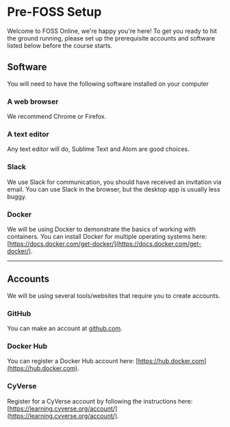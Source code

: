 # Pre-FOSS Setup

Welcome to FOSS Online, we're happy you're here! To get you ready to
hit the ground running, please set up the prerequisite accounts and
software listed below before the course starts.

## Software

You will need to have the following software installed on your computer

### A web browser

We recommend Chrome or Firefox.

### A text editor

Any text editor will do, Sublime Text and Atom are good choices.

### Slack

We use Slack for communication, you should have received an invitation via email. You can use Slack in the browser, but the desktop app is usually less buggy.

### Docker

We will be using Docker to demonstrate the basics of working with containers. You can install Docker for multiple operating systems here: [https://docs.docker.com/get-docker/](https://docs.docker.com/get-docker/).

---

## Accounts

We will be using several tools/websites that require you to create accounts.

### GitHub

You can make an account at [github.com](github.com).

### Docker Hub

You can register a Docker Hub account here: [https://hub.docker.com](https://hub.docker.com).

### CyVerse

Register for a CyVerse account by following the instructions here: [https://learning.cyverse.org/account/](https://learning.cyverse.org/account/).

